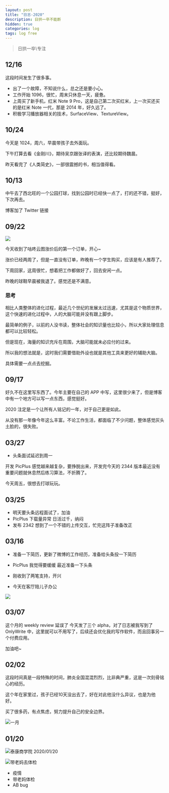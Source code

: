 ```yaml
---
layout: post
title: "日志-2020"
description: 日拱一卒不能断
hidden: true
categories: log 
tags: log free
---
```


> 日拱一卒\专注
## 12/16
这段时间发生了很多事。

- 出了一个故障，不知说什么，总之还是要小心。
- 工作开始 1096，很忙，周末只休息一天，疲惫。
- 上周买了新手机，红米 Note 9 Pro，这是自己第二次买红米，上一次买还买的是红米 Note 一代，那是 2014 年，好久远了。
- 积极学习播放器相关的技术，SurfaceView、TextureView。


## 10/24
今天是 1024，周六，早晨带孩子去外面玩。

下午打算去看《金刚川》，期待吴京跟张译的表演，还比较期待魏晨。

昨天看完了《人类简史》，一部很震撼的书，相当值得看。

## 10/13
中午去了西北旺的一个公园打球，找到公园时已经快一点了，打的还不错，挺好，下次再去。

博客加了 Twitter 链接

## 09/22
![](https://gitee.com/maoruibin/img/raw/master/2020/09/22/20200922095223478.jpg)

今天收到了咕咚云图涨价后的第一个订单，开心~ 

涨价已经两周了，但是一直没有订单，昨晚有一个学生购买，应该是有人推荐了。

下周回家，这周很忙，想着把工作都做好了，回去安闲一点。

昨晚的球鞋早晨被我退了。感觉还是不满意。

### 思考
相比人类整体的进化过程，最近几个世纪的发展太过迅速，尤其是这个物质世界，这个快速的进化过程中，人的大脑可能并没有跟上脚步。

最简单的例子，以前的人没书读，整体社会的知识量也比较小，所以大家处理信息都可以比较轻松。

但是现在，海量的知识充斥在周围，大脑可能就未必应付的过来。

所以我的想法就是，这时我们需要借助外设也就是其他工具来更好的辅助大脑。

具体需要一点点去挖掘。

## 09/17
好久不在这里写东西了。今年主要在自己的 APP 中写，这里很少来了，但是博客中有一个地方可以写一点东西，感觉挺好。

2020 注定是一个让所有人铭记的一年，对于自己更是如此。

从没有那一年像今年这么丰富。不论工作生活，都面临了不少问题，整体感觉灰头土脸的，很失败。

## 03/27
- 头条面试延迟到周一

开发 PicPlus 感觉越来越复杂，要挣脱出来，开发完今天的 2344 版本最近没有重要问题就休息然后练习算法，不折腾了。

今天周五，很想去打球玩玩。

## 03/25
- 明天要头条远程面试了，加油
- PicPlus 下载量异常 日活过千，纳闷
- 发布 2342 想到了一个不错的上传交互，忙完这阵子准备改正

## 03/16

- 准备一下简历，更新了微博的工作经历，准备给头条投一下简历

- PicPlus 我觉得要缓缓 最近准备一下头条

- 刚收到了两笔支持，开兴

- 今天在客厅陪儿子办公

![](https://picplus.oss-cn-beijing.aliyuncs.com/JPEG_200316_104025.jpg)

## 03/07

这个月的 weekly review 延误了
今天发了三个 alpha，对了日志被我写到了 OnlyWrite 中，这里就可以不用写了，后续还会优化我的写作软件，而且回事另一个付费应用。

加油吧~   

## 02/02

这段时间真是一段特殊的时间，肺炎全国混混烈烈，比非典严重，这是一次刻骨铭心的经历。

这个年在家里过，孩子已经10天没出去了，好在对此他没什么异议，也是为他好。

买了很多药，有点焦虑，努力提升自己的安全边界。

![一月](https://cdn.jsdelivr.net/gh/maoruibin/assets/pic/2020/20200202_232046-COLLAGE.jpg)

## 01/20

![泰康商学院 2020/01/20](https://cdn.jsdelivr.net/gh/maoruibin/assets/pic/2020/IMG_20200120_230753.jpg)

![带老妈去体检 ](https://cdn.jsdelivr.net/gh/maoruibin/assets/pic/2020/IMG_20200120_083825.jpg)

* 疫情
* 带老妈体检
* AB bug